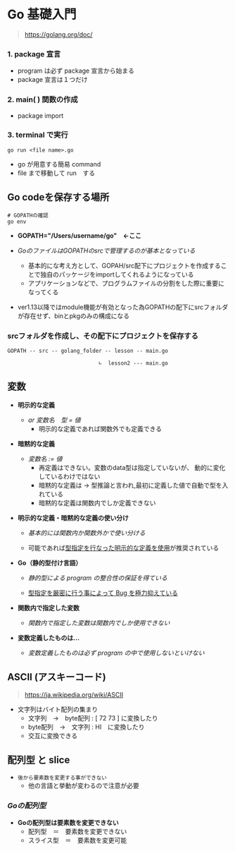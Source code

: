 # Go 基礎入門
> https://golang.org/doc/
### 1. package 宣言
- program は必ず package 宣言から始まる
- package 宣言は１つだけ
### 2. main( ) 関数の作成
- package import
### 3. terminal で実行
    go run <file name>.go
- go が用意する簡易 command
- file まで移動して run　する
## Go codeを保存する場所
    # GOPATHの確認
    go env
- **GOPATH="/Users/username/go"　←ここ**

- *GoのファイルはGOPATHのsrcで管理するのが基本となっている*
  - 基本的にな考え方として、GOPAH/src配下にプロジェクトを作成することで独自のパッケージをimportしてくれるようになっている
  - アプリケーションなどで、プログラムファイルの分割をした際に重要になってくる

- ver1.13以降ではmodule機能が有効となった為GOPATHの配下にsrcフォルダが存在せず、binとpkgのみの構成になる
### **srcフォルダを作成し、その配下にプロジェクトを保存する**
    GOPATH -- src -- golang_folder -- lesson -- main.go

                                 ∟  lesson2 --- main.go
## 変数
- **明示的な定義**
  - *ar 変数名　型 = 値*
    - 明示的な定義であれば関数外でも定義できる

- **暗黙的な定義**
  - *変数名 := 値*
    - 再定義はできない。変数のdata型は指定していないが、
	動的に変化しているわけではない
    - 暗黙的な定義は -> 型推論と言われ,最初に定義した値で自動で型を入れている
    - 暗黙的な定義は関数内でしか定義できない

- **明示的な定義・暗黙的な定義の使い分け**
  - *基本的には関数内か関数外かで使い分ける*

  - 可能であれば<u>型指定を行なった明示的な定義を使用</u>が推奨されている

- **Go（静的型付け言語）**
  - *静的型による program の整合性の保証を得ている*

  - <u>型指定を厳密に行う事によって Bug を極力抑えている</u>

- **関数内で指定した変数**
  - *関数内で指定した変数は関数内でしか使用できない*

- **変数定義したものは...**
  - *変数定義したものは必ず program の中で使用しないといけない*
## ASCII (アスキーコード)
> https://ja.wikipedia.org/wiki/ASCII
- 文字列はバイト配列の集まり
  - 文字列　->　byte配列 : [ 72 73 ] に変換したり
  - byte配列　->　文字列 :  HI　に変換したり
  - 交互に変換できる
## 配列型 と slice
- `後から要素数を変更する事ができない`
    - 他の言語と挙動が変わるので注意が必要
### *Goの配列型*
- **Goの配列型は要素数を変更できない**
    - 配列型　＝　要素数を変更できない
    - スライス型　＝　要素数を変更可能
##

